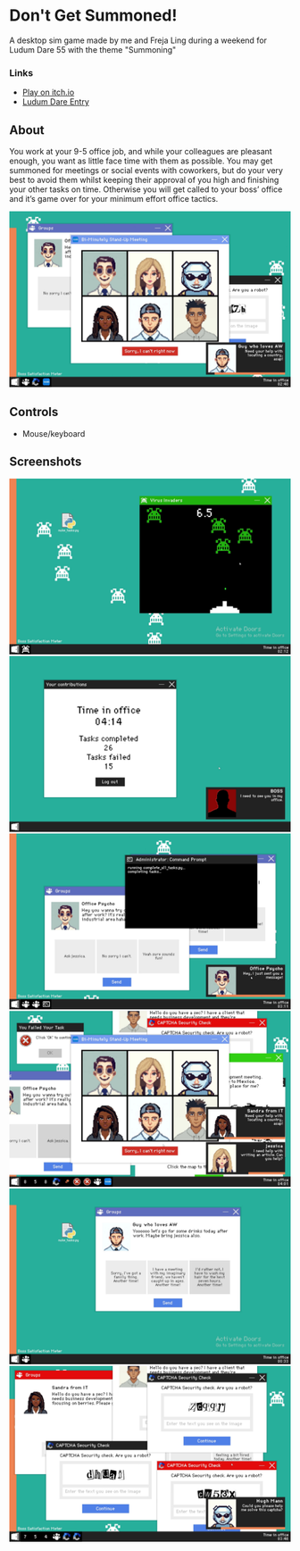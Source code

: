 # Don't Get Summoned!
A desktop sim game made by me and Freja Ling during a weekend for Ludum Dare 55 with the theme "Summoning"

### Links

- [Play on itch.io](https://busisen.itch.io/dont-get-summoned)
- [Ludum Dare Entry](https://ldjam.com/events/ludum-dare/55/dont-get-summoned)

## About

You work at your 9-5 office job, and while your colleagues are pleasant enough, you want as little face time with them as possible. You may get summoned for meetings or social events with coworkers, but do your very best to avoid them whilst keeping their approval of you high and finishing your other tasks on time. Otherwise you will get called to your boss’ office and it’s game over for your minimum effort office tactics.

![Screenshot 1](./screenshots/img2.jpg)

## Controls

- Mouse/keyboard

## Screenshots

![Screenshot 1](./screenshots/img1.jpg)
![Screenshot 3](./screenshots/img3.jpg)
![Screenshot 4](./screenshots/img4.jpg)
![Screenshot 5](./screenshots/img5.jpg)
![Screenshot 6](./screenshots/img6.jpg)
![Screenshot 7](./screenshots/img7.jpg)